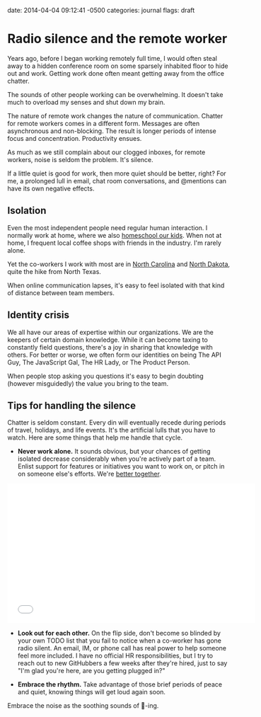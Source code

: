 date: 2014-04-04 09:12:41 -0500
categories: journal
flags: draft

# Radio silence and the remote worker

Years ago, before I began working remotely full time, I would often steal away
to a hidden conference room on some sparsely inhabited floor to hide out and
work. Getting work done often meant getting away from the office chatter.

The sounds of other people working can be overwhelming. It doesn't take much to
overload my senses and shut down my brain.

The nature of remote work changes the nature of communication. Chatter for
remote workers comes in a different form. Messages are often asynchronous and
non-blocking. The result is longer periods of intense focus and concentration.
Productivity ensues.

As much as we still complain about our clogged inboxes, for remote workers,
noise is seldom the problem. It's silence.

If a little quiet is good for work, then more quiet should be better, right?
For me, a prolonged lull in email, chat room conversations, and @mentions can
have its own negative effects.

## Isolation

Even the most independent people need regular human interaction. I normally
work at home, where we also [homeschool our kids][]. When not at home, I
frequent local coffee shops with friends in the industry. I'm rarely alone.

Yet the co-workers I work with most are in [North Carolina][] and [North
Dakota][], quite the hike from North Texas.

When online communication lapses, it's easy to feel isolated with that kind of
distance between team members.

## Identity crisis

We all have our areas of expertise within our organizations. We are the keepers
of certain domain knowledge. While it can become taxing to constantly field
questions, there's a joy in sharing that knowledge with others. For better or
worse, we often form our identities on being The API Guy, The JavaScript Gal,
The HR Lady, or The Product Person.

When people stop asking you questions it's easy to begin doubting (however
misguidedly) the value you bring to the team.

## Tips for handling the silence

Chatter is seldom constant. Every din will eventually recede during periods of
travel, holidays, and life events. It's the artificial lulls that you have to
watch. Here are some things that help me handle that cycle.

- **Never work alone.** It sounds obvious, but your chances of getting isolated
decrease considerably when you're actively part of a team. Enlist support for
features or initiatives you want to work on, or pitch in on someone else's
efforts. We're [better together][].

<iframe width="560" height="315" src="//www.youtube.com/embed/qT90jZP58jM"
frameborder="0" allowfullscreen></iframe>

- **Look out for each other.** On the flip side, don't become so blinded by
your own TODO list that you fail to notice when a co-worker has gone radio
silent. An email, IM, or phone call has real power to help someone feel more
included. I have no official HR responsibilities, but I try to reach out to new
GitHubbers a few weeks after they're hired, just to say "I'm glad you're here,
are you getting plugged in?"

- **Embrace the rhythm.** Take advantage of those brief periods of peace and
quiet, knowing things will get loud again soon.

Embrace the noise as the soothing sounds of :ship:-ing.


[homeschool our kids]: http://smalltexas.com/tagged/homeschool
[better together]: https://www.youtube.com/watch?v=qT90jZP58jM
[North Carolina]: https://twitter.com/jasonrudolph
[North Dakota]: https://twitter.com/technoweenie
